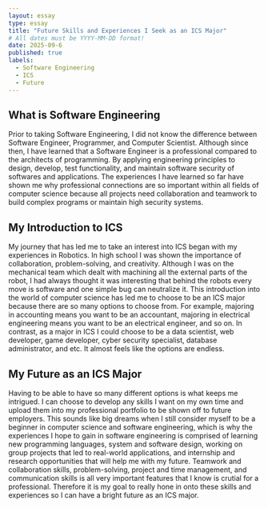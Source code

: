 ```yaml
---
layout: essay
type: essay
title: "Future Skills and Experiences I Seek as an ICS Major"
# All dates must be YYYY-MM-DD format!
date: 2025-09-6
published: true
labels:
  - Software Engineering
  - ICS
  - Future
---
```


## What is Software Engineering
Prior to taking Software Engineering, I did not know the difference between Software Engineer, Programmer, and Computer Scientist. Although since then, I have learned that a Software Engineer is a professional compared to the architects of programming. By applying engineering principles to design, develop, test functionality, and maintain software security of softwares and applications. The experiences I have learned so far have shown me why professional connections are so important within all fields of computer science because all projects need collaboration and teamwork to build complex programs or maintain high security systems. 

## My Introduction to ICS
My journey that has led me to take an interest into ICS began with my experiences in Robotics. In high school I was shown the importance of collaboration, problem-solving, and creativity. Although I was on the mechanical team which dealt with machining all the external parts of the robot, I had always thought it was interesting that behind the robots every move is software and one simple bug can neutralize it. This introduction into the world of computer science has led me to choose to be an ICS major because there are so many options to choose from. For example, majoring in accounting means you want to be an accountant, majoring in electrical engineering means you want to be an electrical engineer, and so on. In contrast, as a major in ICS I could choose to be a data scientist, web developer, game developer, cyber security specialist, database administrator, and etc. It almost feels like the options are endless. 

## My Future as an ICS Major
Having to be able to have so many different options is what keeps me intrigued. I can choose to develop any skills I want on my own time and upload them into my professional portfolio to be shown off to future employers. This sounds like big dreams when I still consider myself to be a beginner in computer science and software engineering, which is why the experiences I hope to gain in software engineering is comprised of learning new programming languages, system and software design, working on group projects that led to real-world applications, and internship and research opportunities that will help me with my future. Teamwork and collaboration skills, problem-solving, project and time management, and communication skills is all very important features that I know is crutial for a professional. Therefore it is my goal to really hone in onto these skills and experiences so I can have a bright future as an ICS major. 

